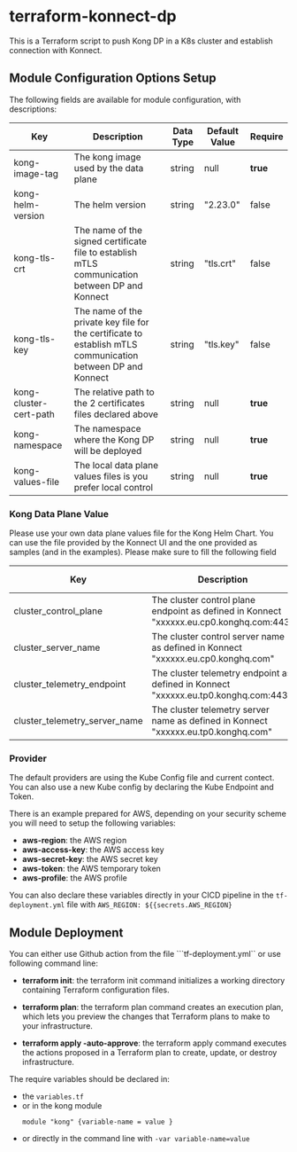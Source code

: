# terraform-konnect-dp

This is a Terraform script to push Kong DP in a K8s cluster and establish connection with Konnect.


## Module Configuration Options Setup

The following fields are available for module configuration, with descriptions:

| Key     | Description | Data Type  | Default Value | Require |
| ------- | ----------- | ---------- | ------------- | ------- |
| kong-image-tag | The kong image used by the data plane | string | null | **true** |
| kong-helm-version | The helm version | string | "2.23.0" | false |
| kong-tls-crt | The name of the signed certificate file to establish mTLS communication between DP and Konnect | string | "tls.crt" | false |
| kong-tls-key | The name of the private key file for the certificate to establish mTLS communication between DP and Konnect | string | "tls.key" | false |
| kong-cluster-cert-path | The relative path to the 2 certificates files declared above | string | null | **true** |
| kong-namespace | The namespace where the Kong DP will be deployed | string | null | **true** |
| kong-values-file |  The local data plane values files is you prefer local control | string | null | **true** |

### Kong Data Plane Value
Please use your own data plane values file for the Kong Helm Chart. You can use the file provided by the Konnect UI and the one provided as samples (and in the examples). Please make sure to fill the following field 

| Key     | Description | Data Type  | Default Value | Require |
| ------- | ----------- | ---------- | ------------- | ------- |
| cluster_control_plane | The cluster control plane endpoint as defined in Konnect "xxxxxx.eu.cp0.konghq.com:443" | string | null | **true** |
| cluster_server_name |  The cluster control server name as defined in Konnect "xxxxxx.eu.cp0.konghq.com" | string | null | **true** |
| cluster_telemetry_endpoint |  The cluster telemetry endpoint as defined in Konnect "xxxxxx.eu.tp0.konghq.com:443" | string | null | **true** |
| cluster_telemetry_server_name |  The cluster telemetry server name as defined in Konnect "xxxxxx.eu.tp0.konghq.com" | string | null | **true** |

### Provider

The default providers are using the Kube Config file and current contect. You can also use a new Kube config by declaring the Kube Endpoint and Token.

There is an example prepared for AWS, depending on your security scheme you will need to setup the following variables:
- **aws-region**: the AWS region
- **aws-access-key**: the AWS access key
- **aws-secret-key**: the AWS secret key
- **aws-token**: the AWS temporary token
- **aws-profile**: the AWS profile

You can also declare these variables directly in your CICD pipeline in the ```tf-deployment.yml``` file with ```AWS_REGION: ${{secrets.AWS_REGION}``` 

## Module Deployment

You can either use Github action from the file ```tf-deployment.yml`` or use following command line:
- **terraform init**: the terraform init command initializes a working directory containing Terraform configuration files.

- **terraform plan**: the terraform plan command creates an execution plan, which lets you preview the changes that Terraform plans to make to your infrastructure.

- **terraform apply -auto-approve**: the terraform apply command executes the actions proposed in a Terraform plan to create, update, or destroy infrastructure.

The require variables should be declared in:
- the ```variables.tf```
- or in the kong module 
    ```
    module "kong" {variable-name = value }
    ```
- or directly in the command line with ```-var variable-name=value```